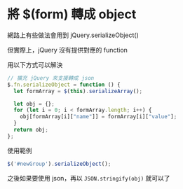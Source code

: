 # 將 $(form) 轉成 object

網路上有些做法會用到 jQuery.serializeObject()

但實際上，jQuery 沒有提供對應的 function 

用以下方式可以解決

```javascript
// 擴充 jQuery 來支援轉成 json
$.fn.serializeObject = function () {
  let formArray = $(this).serializeArray();

  let obj = {};
  for (let i = 0; i < formArray.length; i++) {
    obj[formArray[i]["name"]] = formArray[i]["value"];
  }
  return obj;
};
```

使用範例

```javascript
$('#newGroup').serializeObject();
```

之後如果要使用 json，再以 `JSON.stringify(obj)`  就可以了
